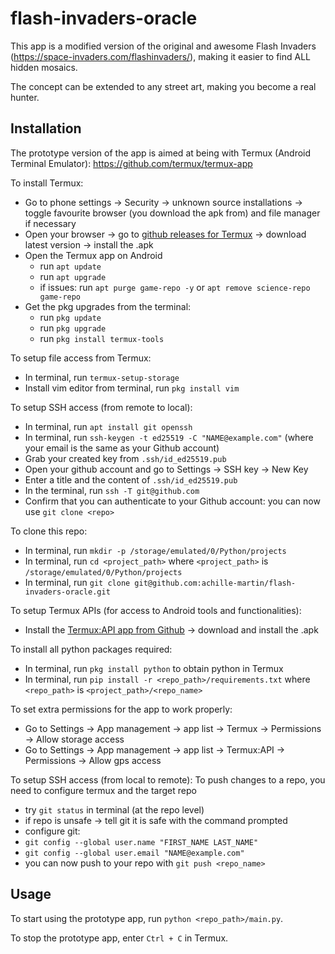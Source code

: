 # flash-invaders-oracle

This app is a modified version of the original and awesome Flash Invaders (https://space-invaders.com/flashinvaders/), making it easier to find ALL hidden mosaics.

The concept can be extended to any street art, making you become a real hunter.

## Installation

The prototype version of the app is aimed at being with Termux (Android Terminal Emulator): https://github.com/termux/termux-app

To install Termux:
* Go to phone settings -> Security -> unknown source installations -> toggle favourite browser (you download the apk from) and file manager if necessary
* Open your browser -> go to [github releases for Termux](https://github.com/termux/termux-app) -> download latest version -> install the .apk
* Open the Termux app on Android
  * run `apt update`
  * run `apt upgrade`
  * if issues: run `apt purge game-repo -y` or `apt remove science-repo game-repo`
* Get the pkg upgrades from the terminal:   
  * run `pkg update`
  * run `pkg upgrade`
  * run `pkg install termux-tools`

To setup file access from Termux:
* In terminal, run `termux-setup-storage`
* Install vim editor from terminal, run `pkg install vim`

To setup SSH access (from remote to local):
* In terminal, run `apt install git openssh`
* In terminal, run `ssh-keygen -t ed25519 -C "NAME@example.com"` (where your email is the same as your Github account)
* Grab your created key from `.ssh/id_ed25519.pub`
* Open your github account and go to Settings → SSH key → New Key
* Enter a title and the content of  `.ssh/id_ed25519.pub`
* In the terminal, run `ssh -T git@github.com`
* Confirm that you can authenticate to your Github account: you can now use `git clone <repo>`

To clone this repo:
* In terminal, run `mkdir -p /storage/emulated/0/Python/projects`
* In terminal, run `cd <project_path>` where `<project_path>` is `/storage/emulated/0/Python/projects`
* In terminal, run `git clone git@github.com:achille-martin/flash-invaders-oracle.git`

To setup Termux APIs (for access to Android tools and functionalities):
* Install the [Termux:API app from Github](https://github.com/termux/termux-api/releases) -> download and install the .apk

To install all python packages required:
* In terminal, run `pkg install python` to obtain python in Termux
* In terminal, run `pip install -r <repo_path>/requirements.txt` where `<repo_path>` is `<project_path>/<repo_name>`

To set extra permissions for the app to work properly:
* Go to Settings -> App management -> app list -> Termux -> Permissions -> Allow storage access
* Go to Settings -> App management -> app list -> Termux:API -> Permissions -> Allow gps access

To setup SSH access (from local to remote):
To push changes to a repo, you need to configure termux and the target repo
* try `git status` in terminal (at the repo level)
* if repo is unsafe → tell git it is safe with the command prompted
* configure git:
 * `git config --global user.name "FIRST_NAME LAST_NAME"`
 * `git config --global user.email "NAME@example.com"`
* you can now push to your repo with `git push <repo_name>`

## Usage

To start using the prototype app, run `python <repo_path>/main.py`.

To stop the prototype app, enter `Ctrl + C` in Termux.
